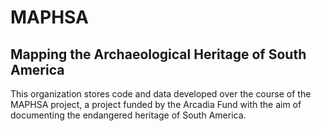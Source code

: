 <h1>MAPHSA</h1>
<h2>Mapping the Archaeological Heritage of South America</h2>

This organization stores code and data developed over the course of the MAPHSA project, a project funded by the Arcadia Fund with the aim of documenting the endangered heritage of South America.
